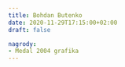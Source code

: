 ```yaml
---
title: Bohdan Butenko
date: 2020-11-29T17:15:00+02:00
draft: false

nagrody:
- Medal 2004 grafika
---
```

